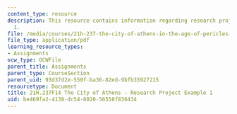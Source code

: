 ```yaml
---
content_type: resource
description: This resource contains information regarding research project example
  1.
file: /media/courses/21h-237-the-city-of-athens-in-the-age-of-pericles-fall-2014/be469fa24138dc54802056558f836434_MIT21H_237F14_Allegations.pdf
file_type: application/pdf
learning_resource_types:
- Assignments
ocw_type: OCWFile
parent_title: Assignments
parent_type: CourseSection
parent_uid: 93d37d2e-550f-ba36-82ed-9bfb35927215
resourcetype: Document
title: 21H.237F14 The City of Athens - Research Project Example 1
uid: be469fa2-4138-dc54-8020-56558f836434
---
```

